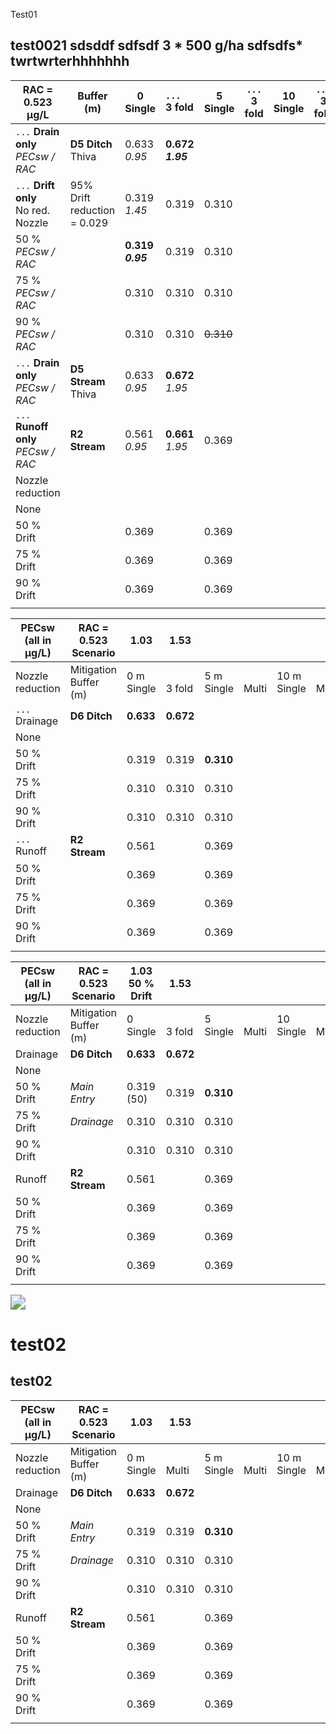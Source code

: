Test01



## test0021 sdsddf sdfsdf 3 * 500 g/ha sdfsdfs*<br/> twrtwrterhhhhhhh

| RAC =<br/>0.523 μg/L                     | Buffer (m)                      | 0 <br/>Single             | ` ... `<br/>3 fold       | 5 <br/>Single | ` ... `<br/>3 fold | 10<br/>Single | ` ... `<br/>3 fold | 20<br/>Single | ` ... `<br/>3 fold |
| ---------------------------------------- | ------------------------------- | ------------------------- | :----------------------- | ------------- | ------------------ | ------------- | ------------------ | ------------- | ------------------ |
| ` ... ` **Drain only**<br/> *PECsw / RAC* | **D5 Ditch** <br/>Thiva         | 0.633<br/>*0.95*          | **0.672**<br/>***1.95*** |               |                    |               |                    |               |                    |
| ` ... ` **Drift only**<br/>No red. Nozzle | 95% Drift<br/>reduction = 0.029 | 0.319<br/>*1.45*          | 0.319                    | 0.310         |                    |               |                    |               |                    |
| 50 %<br/> *PECsw / RAC*                  |                                 | **0.319** <br/>***0.95*** | 0.319                    | 0.310         |                    |               |                    |               |                    |
| 75 %<br/> *PECsw / RAC*                  |                                 | 0.310                     | 0.310                    | 0.310         |                    |               |                    |               |                    |
| 90 %<br/> *PECsw / RAC*                  |                                 | 0.310                     | 0.310                    | ~~0.310~~     |                    |               |                    |               |                    |
| ` ... ` **Drain only**<br/> *PECsw / RAC* | **D5 Stream** <br/>Thiva        | 0.633<br/>*0.95*          | **0.672**<br/>*1.95*     |               |                    |               |                    |               |                    |
| ` ... ` **Runoff only**<br/> *PECsw / RAC* | **R2 Stream**<br/>              | 0.561<br/>*0.95*          | **0.661**<br/>*1.95*     | 0.369         |                    |               |                    |               |                    |
| Nozzle reduction                         |                                 |                           |                          |               |                    |               |                    |               |                    |
| None                                     |                                 |                           |                          |               |                    |               |                    |               |                    |
| 50 % Drift                               |                                 | 0.369                     |                          | 0.369         |                    |               |                    |               |                    |
| 75 % Drift                               |                                 | 0.369                     |                          | 0.369         |                    |               |                    |               |                    |
| 90 % Drift                               |                                 | 0.369                     |                          | 0.369         |                    |               |                    |               |                    |
|                                          |                                 |                           |                          |               |                    |               |                    |               |                    |



| PECsw<br/>(all in µg/L) | RAC  = 0.523<br/>Scenario | 1.03<br/>      | 1.53<br/>   |                |            |                 |            |                 |            |
| ----------------------- | ------------------------- | -------------- | ----------- | -------------- | ---------- | --------------- | ---------- | --------------- | ---------- |
| Nozzle<br/>reduction    | Mitigation<br/>Buffer (m) | 0 m<br/>Single | <br/>3 fold | 5 m<br/>Single | <br/>Multi | 10 m<br/>Single | <br/>Multi | 20 m<br/>Single | <br/>Multi |
| ` ... ` Drainage        | **D6 Ditch**              | **0.633**      | **0.672**   |                |            |                 |            |                 |            |
| None                    |                           |                |             |                |            |                 |            |                 |            |
| 50 % Drift              |                           | 0.319          | 0.319       | **0.310**      |            |                 |            |                 |            |
| 75 % Drift              |                           | 0.310          | 0.310       | 0.310          |            |                 |            |                 |            |
| 90 % Drift              |                           | 0.310          | 0.310       | 0.310          |            |                 |            |                 |            |
| ` ... ` Runoff          | **R2 Stream**             | 0.561          |             | 0.369          |            |                 |            |                 |            |
| 50 % Drift              |                           | 0.369          |             | 0.369          |            |                 |            |                 |            |
| 75 % Drift              |                           | 0.369          |             | 0.369          |            |                 |            |                 |            |
| 90 % Drift              |                           | 0.369          |             | 0.369          |            |                 |            |                 |            |
|                         |                           |                |             |                |            |                 |            |                 |            |









| PECsw<br/>(all in µg/L) | RAC  = 0.523<br/>Scenario | 1.03<br/>50 % Drift | 1.53<br/>   |              |            |               |            |               |            |               |            |
| ----------------------- | ------------------------- | ------------------- | ----------- | ------------ | ---------- | ------------- | ---------- | ------------- | ---------- | ------------- | ---------- |
| Nozzle<br/>reduction    | Mitigation<br/>Buffer (m) | 0<br/>Single        | <br/>3 fold | 5<br/>Single | <br/>Multi | 10<br/>Single | <br/>Multi | 15<br/>Single | <br/>Multi | 20<br/>Single | <br/>Multi |
| Drainage                | **D6 Ditch**              | **0.633**           | **0.672**   |              |            |               |            |               |            |               |            |
| None                    |                           |                     |             |              |            |               |            |               |            |               |            |
| 50 % Drift              | *Main Entry*              | 0.319 (50)          | 0.319       | **0.310**    |            |               |            |               |            |               |            |
| 75 % Drift              | *Drainage*                | 0.310               | 0.310       | 0.310        |            |               |            |               |            |               |            |
| 90 % Drift              |                           | 0.310               | 0.310       | 0.310        |            |               |            |               |            |               |            |
| Runoff                  | **R2 Stream**             | 0.561               |             | 0.369        |            |               |            |               |            |               |            |
| 50 % Drift              |                           | 0.369               |             | 0.369        |            |               |            |               |            |               |            |
| 75 % Drift              |                           | 0.369               |             | 0.369        |            |               |            |               |            |               |            |
| 90 % Drift              |                           | 0.369               |             | 0.369        |            |               |            |               |            |               |            |
|                         |                           |                     |             |              |            |               |            |               |            |               |            |

<img src="C:\transfer\RRP1700198\DGR00\Fs3\PMT00\R00IAF01\R00IAF01\PECsw-IAF-R2S-16.png" style="zoom: 150%;" />

# test02



## test02

| PECsw<br/>(all in µg/L) | RAC  = 0.523<br/>Scenario | 1.03<br/>      | 1.53<br/>  |                |            |                 |            |                 |            |
| ----------------------- | ------------------------- | -------------- | ---------- | -------------- | ---------- | --------------- | ---------- | --------------- | ---------- |
| Nozzle<br/>reduction    | Mitigation<br/>Buffer (m) | 0 m<br/>Single | <br/>Multi | 5 m<br/>Single | <br/>Multi | 10 m<br/>Single | <br/>Multi | 20 m<br/>Single | <br/>Multi |
| Drainage                | **D6 Ditch**              | **0.633**      | **0.672**  |                |            |                 |            |                 |            |
| None                    |                           |                |            |                |            |                 |            |                 |            |
| 50 % Drift              | *Main Entry*              | 0.319          | 0.319      | **0.310**      |            |                 |            |                 |            |
| 75 % Drift              | *Drainage*                | 0.310          | 0.310      | 0.310          |            |                 |            |                 |            |
| 90 % Drift              |                           | 0.310          | 0.310      | 0.310          |            |                 |            |                 |            |
| Runoff                  | **R2 Stream**             | 0.561          |            | 0.369          |            |                 |            |                 |            |
| 50 % Drift              |                           | 0.369          |            | 0.369          |            |                 |            |                 |            |
| 75 % Drift              |                           | 0.369          |            | 0.369          |            |                 |            |                 |            |
| 90 % Drift              |                           | 0.369          |            | 0.369          |            |                 |            |                 |            |
|                         |                           |                |            |                |            |                 |            |                 |            |

